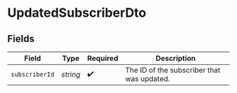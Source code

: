 # UpdatedSubscriberDto


## Fields

| Field                                      | Type                                       | Required                                   | Description                                |
| ------------------------------------------ | ------------------------------------------ | ------------------------------------------ | ------------------------------------------ |
| `subscriberId`                             | *string*                                   | :heavy_check_mark:                         | The ID of the subscriber that was updated. |